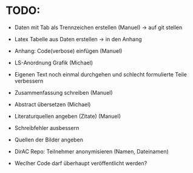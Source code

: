 TODO:
=====

- Daten mit Tab als Trennzeichen erstellen (Manuel) -> auf git stellen

- Latex Tabelle aus Daten erstellen -> in den Anhang

- Anhang: Code(verbose) einfügen (Manuel)

- LS-Anordnung Grafik (Michael)

- Eigenen Text noch einmal durchgehen und schlecht formulierte Teile verbessern

- Zusammenfassung schreiben (Manuel)

- Abstract übersetzen (Michael)

- Literaturquellen angeben (Zitate) (Manuel)

- Schreibfehler ausbessern

- Quellen der Bilder angeben

- DirAC Repo: Teilnehmer anonymisieren (Namen, Dateinamen)

- Weclher Code darf überhaupt veröffentlicht werden?
